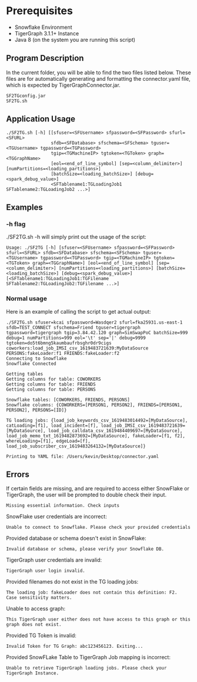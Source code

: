 # Prerequisites 
- Snowflake Environment
- TigerGraph 3.1.1+ Instance 
- Java 8 (on the system you are running this script)

## Program Description
In the current folder, you will be able to find the two files listed below.
These files are for automatically generating and formatting the connector.yaml file, which is expected by TigerGraphConnector.jar.
```
SF2TGconfig.jar 
SF2TG.sh
```

## Application Usage
```
./SF2TG.sh [-h] [[sfuser=<SFUsername> sfpassword=<SFPassword> sfurl=<SFURL> 
                 sfdb=<SFDatabase> sfschema=<SFSchema> tguser=<TGUsername> tgpassword=<TGPassword> 
                 tgip=<TGMachineIP> tgtoken=<TGToken> graph=<TGGraphName> 
                 [eol=<end_of_line_symbol] [sep=<column_delimiter>] [numPartitions=<loading_partitions>] 
                 [batchSize=<loading_batchSize>] [debug=<spark_debug_value>]
                 <SFTablename1:TGLoadingJob1 SFTablename2:TGLoadingJob2 ...>]
```

## Examples
### -h flag
./SF2TG.sh -h will simply print out the usage of the script:
```
Usage: ./SF2TG [-h] [sfuser=<SFUsername> sfpassword=<SFPassword> sfurl=<SFURL> sfdb=<SFDatabase> sfschema=<SFSchema> tguser=<TGUsername> tgpassword=<TGPassword> tgip=<TGMachineIP> tgtoken=<TGToken> graph=<TGGraphName>] [eol=<end_of_line_symbol] [sep=<column_delimiter>] [numPartitions=<loading_partitions>] [batchSize=<loading_batchSize>] [debug=<spark_debug_value>] [<SFTablename1:TGLoadingJob1:TGFilename SFTablename2:TGLoadingJob2:TGFilename ...>]

```

### Normal usage
Here is an example of calling the script to get actual output:
```
./SF2TG.sh sfuser=kcai sfpassword=Wasdqer2 sfurl=fka25931.us-east-1 sfdb=TEST_CONNECT sfschema=Friend tguser=tigergraph tgpassword=tigergraph tgip=3.84.42.120 graph=SimSwapPoC batchSize=999 debug=1 numPartitions=999 eol='\t' sep='|' debug=9999 tgtoken=do5t6bmng5kaumbaufrbsghr0dr9cigs coworkers:load_job_IMSI_csv_1619483721639:MyDataSource PERSONS:fakeLoader:f1 FRIENDS:fakeLoader:f2
Connecting to Snowflake
Snowflake Connected

Getting tables
Getting columns for table: COWORKERS
Getting columns for table: FRIENDS
Getting columns for table: PERSONS

Snowflake tables: [COWORKERS, FRIENDS, PERSONS]
Snowflake columns: {COWORKERS=[PERSON1, PERSON2], FRIENDS=[PERSON1, PERSON2], PERSONS=[ID]}

TG loading jobs: {load_job_keywords_csv_1619483014492=[MyDataSource], catLoading=[f1], load_incident=[f], load_job_IMSI_csv_1619483721639=[MyDataSource], load_job_calldata_csv_1619484409697=[MyDataSource], load_job_memo_txt_1619482873692=[MyDataSource], fakeLoader=[f1, f2], whereLoading=[f1], edgeLoad=[f], load_job_subscriber_csv_1619483264132=[MyDataSource]}

Printing to YAML file: /Users/kevin/Desktop/connector.yaml
```

## Errors
If certain fields are missing, and are required to access either SnowFlake or TigerGraph, the user will be prompted to double check their input.
```
Missing essential information. Check inputs
```

SnowFlake user credentials are incorrect:
```
Unable to connect to Snowflake. Please check your provided credentials
```

Provided database or schema doesn't exist in SnowFlake:
```
Invalid database or schema, please verify your Snowflake DB.
```

TigerGraph user credentials are invalid:
```
TigerGraph user login invalid.
```

Provided filenames do not exist in the TG loading jobs:
```
The loading job: fakeLoader does not contain this definition: F2.
Case sensitivity matters.
```

Unable to access graph:
```
This TigerGraph user either does not have access to this graph or this graph does not exist.
```

Provided TG Token is invalid:
```
Invalid Token for TG Graph: abc123456123. Exiting...
```

Provided SnowFLake Table to TigerGraph Job mapping is incorrect:
```
Unable to retrieve TigerGraph loading jobs. Please check your TigerGraph Instance.
```
